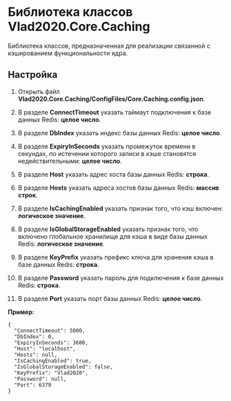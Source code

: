 # Библиотека классов Vlad2020.Core.Caching

Библиотека классов, предназначенная для реализации связанной с кэшированием функциональности ядра.

## Настройка

1. Открыть файл **Vlad2020.Core.Caching/ConfigFiles/Core.Caching.config.json**.

2. В разделе **ConnectTimeout** указать таймаут подключения к базе данных Redis:
**целое число**.

3. В разделе **DbIndex** указать индекс базы данных Redis:
**целое число**.

4. В разделе **ExpiryInSeconds** указать промежуток времени в секундах, по истечении которого записи в
кэше становятся недействительными: **целое число**.

5. В разделе **Host** указать адрес хоста базы данных Redis:
**строка**.

6. В разделе **Hosts** указать адреса хостов базы данных Redis:
**массив строк**.

7. В разделе **IsCachingEnabled** указать признак того, что кэш включен:
**логическое значение**.

8. В разделе **IsGlobalStorageEnabled** указать признак того, что включено глобальное хранилище для
кэша в виде базы данных Redis: **логическое значение**.

9. В разделе **KeyPrefix** указать префикс ключа для хранения кэша в базе данных Redis:
**строка**.

10. В разделе **Password** указать пароль для подключения к базе данных Redis:
**строка**.

11. В разделе **Port** указать порт базы данных Redis:
**целое число**.

**Пример:**

    {
      "ConnectTimeout": 5000,
      "DbIndex": 0,
      "ExpiryInSeconds": 3600,
      "Host": "localhost",
      "Hosts": null,
      "IsCachingEnabled": true,
      "IsGlobalStorageEnabled": false,
      "KeyPrefix": "Vlad2020",
      "Password": null,
      "Port": 6379
    }
